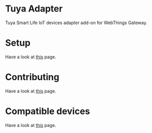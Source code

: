 # Tuya Adapter
Tuya Smart Life IoT devices adapter add-on for WebThings Gateway.

# Setup

Have a look at [this](https://github.com/bewee/tuya-adapter/blob/master/docs/SETUP.md) page.

# Contributing
Have a look at [this](https://github.com/bewee/tuya-adapter/blob/master/docs/CONTRIBUTING.md) page.

# Compatible devices
Have a look at [this](https://github.com/bewee/tuya-adapter/blob/master/docs/COMPATIBILITY.md) page.
